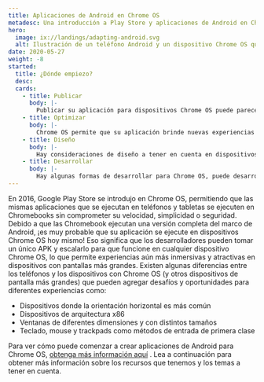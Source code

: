 ```yaml
---
title: Aplicaciones de Android en Chrome OS
metadesc: Una introducción a Play Store y aplicaciones de Android en Chrome OS.
hero:
  image: ix://landings/adapting-android.svg
  alt: Ilustración de un teléfono Android y un dispositivo Chrome OS que muestra la misma aplicación ejecutándose en ambos.
date: 2020-05-27
weight: -8
started:
  title: ¿Dónde empiezo?
  desc:
  cards:
    - title: Publicar
      body: |-
        Publicar su aplicación para dispositivos Chrome OS puede parecer desafiante o confuso, pero es el mismo APK que usa para teléfonos y tabletas. Para obtener más información, consulte nuestros recursos sobre publicación a través de [Play Store para Chrome OS,](/es/publish) incluida la [optimización para x86](/es/games/optimizing-games-publishing) si usa el NDK.
    - title: Optimizar
      body: |-
        Chrome OS permite que su aplicación brinde nuevas experiencias y patrones de uso para sus usuarios, pero conlleva algunos desafíos. Lea lo que implica [optimizar su aplicación](/es/android/optimizing) o consulte una [publicación de blog](https://medium.com/androiddevelopers/android-at-large-how-to-bring-optimized-experiences-to-the-big-screen-a50a6784e59d) para obtener más información sobre lo que implica su aplicación en Chrome OS y otros dispositivos de pantalla más grande.
    - title: Diseño
      body: |-
        Hay consideraciones de diseño a tener en cuenta en dispositivos de pantalla más grande y hemos creado algunas [recomendaciones y pautas](/es/android/design) a tener en cuenta al pensar en cómo se ve y se comporta su aplicación en Chrome OS.
    - title: Desarrollar
      body: |-
        Hay algunas formas de desarrollar para Chrome OS, puede desarrollar [directamente en su dispositivo Chrome OS](/es/android-environment/deploying-apps#implementar-desde-chrome-os) utilizando Linux para Chrome OS o puede conectar su [dispositivo Chrome OS a su estación de trabajo principal](/es/android-environment/deploying-apps#instalar-desde-otro-dispositivo) y desarrollar de esa manera.
---
```


En 2016, Google Play Store se introdujo en Chrome OS, permitiendo que las mismas aplicaciones que se ejecutan en teléfonos y tabletas se ejecuten en Chromebooks sin comprometer su velocidad, simplicidad o seguridad. Debido a que las Chromebook ejecutan una versión completa del marco de Android, ¡es muy probable que su aplicación se ejecute en dispositivos Chrome OS hoy mismo! Eso significa que los desarrolladores pueden tomar un único APK y escalarlo para que funcione en cualquier dispositivo Chrome OS, lo que permite experiencias aún más inmersivas y atractivas en dispositivos con pantallas más grandes. Existen algunas diferencias entre los teléfonos y los dispositivos con Chrome OS (y otros dispositivos de pantalla más grandes) que pueden agregar desafíos y oportunidades para diferentes experiencias como:

- Dispositivos donde la orientación horizontal es más común
- Dispositivos de arquitectura x86
- Ventanas de diferentes dimensiones y con distintos tamaños
- Teclado, mouse y trackpads como métodos de entrada de primera clase

Para ver cómo puede comenzar a crear aplicaciones de Android para Chrome OS, [obtenga más información aquí](/{{locale.code}}/android/start) . Lea a continuación para obtener más información sobre los recursos que tenemos y los temas a tener en cuenta.
